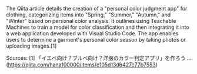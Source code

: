 The Qiita article details the creation of a "personal color judgment app" for clothing, categorizing items into "Spring," "Summer," "Autumn," and "Winter" based on personal color analysis. It outlines using Teachable Machines to train a model for color classification and then integrating it into a web application developed with Visual Studio Code. The app enables users to determine a garment's personal color season by taking photos or uploading images.[1]

Sources:
[1] 「イエベ向け？ブルベ向け？洋服のカラー判定アプリ」を作ろう ... (https://qiita.com/hana100000/items/e105d13d6427c77b7553)